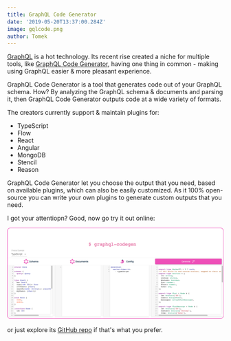 ```yaml
---
title: GraphQL Code Generator
date: '2019-05-20T13:37:00.284Z'
image: gqlcode.png
author: Tomek
---
```


[GraphQL](https://graphqleditor.com/) is a hot technology. Its recent rise created a niche for multiple tools, like [GraphQL Code Generator](https://graphql-code-generator.com/), having one thing in common - making using GraphQL easier & more pleasant experience.

GraphQL Code Generator is a tool that generates code out of your GraphQL schema. How? By analyzing the GraphQL schema & documents and parsing it, then GraphQL Code Generator outputs code at a wide variety of formats. 

The creators currently support & maintain plugins for:
- TypeScript
- Flow
- React
- Angular
- MongoDB
- Stencil
- Reason

GraphQL Code Generator let you choose the output that you need, based on available plugins,  which can also be easily customized. As it 100% open-source you can write your own plugins to generate custom outputs that you need.

I got your attentiopn?  Good, now go try it out online:

[![GraphQL Code Generator](gqlcodegen.png)](https://graphql-code-generator.com/#live-demo)

or just explore its [GitHub repo](https://github.com/dotansimha/graphql-code-generator) if that's what you prefer. 